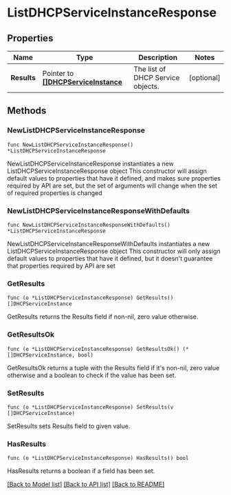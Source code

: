# ListDHCPServiceInstanceResponse

## Properties

Name | Type | Description | Notes
------------ | ------------- | ------------- | -------------
**Results** | Pointer to [**[]DHCPServiceInstance**](DHCPServiceInstance.md) | The list of DHCP Service objects. | [optional] 

## Methods

### NewListDHCPServiceInstanceResponse

`func NewListDHCPServiceInstanceResponse() *ListDHCPServiceInstanceResponse`

NewListDHCPServiceInstanceResponse instantiates a new ListDHCPServiceInstanceResponse object
This constructor will assign default values to properties that have it defined,
and makes sure properties required by API are set, but the set of arguments
will change when the set of required properties is changed

### NewListDHCPServiceInstanceResponseWithDefaults

`func NewListDHCPServiceInstanceResponseWithDefaults() *ListDHCPServiceInstanceResponse`

NewListDHCPServiceInstanceResponseWithDefaults instantiates a new ListDHCPServiceInstanceResponse object
This constructor will only assign default values to properties that have it defined,
but it doesn't guarantee that properties required by API are set

### GetResults

`func (o *ListDHCPServiceInstanceResponse) GetResults() []DHCPServiceInstance`

GetResults returns the Results field if non-nil, zero value otherwise.

### GetResultsOk

`func (o *ListDHCPServiceInstanceResponse) GetResultsOk() (*[]DHCPServiceInstance, bool)`

GetResultsOk returns a tuple with the Results field if it's non-nil, zero value otherwise
and a boolean to check if the value has been set.

### SetResults

`func (o *ListDHCPServiceInstanceResponse) SetResults(v []DHCPServiceInstance)`

SetResults sets Results field to given value.

### HasResults

`func (o *ListDHCPServiceInstanceResponse) HasResults() bool`

HasResults returns a boolean if a field has been set.


[[Back to Model list]](../README.md#documentation-for-models) [[Back to API list]](../README.md#documentation-for-api-endpoints) [[Back to README]](../README.md)


